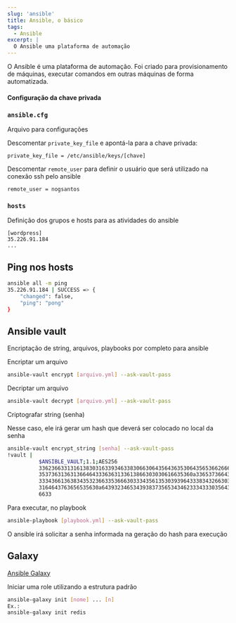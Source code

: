 ```yaml
---
slug: 'ansible'
title: Ansible, o básico
tags:
  - Ansible
excerpt: |
  O Ansible uma plataforma de automação
---
```


O Ansible é uma plataforma de automação. Foi criado para provisionamento de máquinas, executar comandos em outras máquinas de forma automatizada.

#### Configuração da chave privada

### `ansible.cfg`

Arquivo para configurações

Descomentar `private_key_file` e apontá-la para a chave privada:

```
private_key_file = /etc/ansible/keys/[chave]
```

Descomentar `remote_user` para definir o usuário que será utilizado na conexão ssh pelo ansible

```
remote_user = nogsantos
```

### `hosts`

Definição dos grupos e hosts para as atividades do ansible

```
[wordpress]
35.226.91.184
...
```

## Ping nos hosts

```bash
ansible all -m ping
35.226.91.184 | SUCCESS => {
    "changed": false,
    "ping": "pong"
}
```

## Ansible vault

Encriptação de string, arquivos, playbooks por completo para ansible

Encriptar um arquivo

```bash
ansible-vault encrypt [arquivo.yml] --ask-vault-pass
```

Decriptar um arquivo

```bash
ansible-vault decrypt [arquivo.yml] --ask-vault-pass
```

Criptografar string (senha)

Nesse caso, ele irá gerar um hash que deverá ser colocado no local da senha

```bash
ansible-vault encrypt_string [senha] --ask-vault-pass
!vault |
          $ANSIBLE_VAULT;1.1;AES256
          33623663313161383031633934633830663064356436353064356536626661633337656664653466
          3537363136313664643336363133613866303030616635360a336537366430313537366564346534
          33343661363834353236633536663033343561353039396433383432663034306437346462356363
          3164643763656535630a643932346534393837356534346233343330356431623465633431653461
          6633
```

Para executar, no playbook

```bash
ansible-playbook [playbook.yml] --ask-vault-pass
```

O ansible irá solicitar a senha informada na geração do hash para execução

## Galaxy

[Ansible Galaxy](https://galaxy.ansible.com/home)

Iniciar uma role utilizando a estrutura padrão

```bash
ansible-galaxy init [nome] ... [n]
Ex.:
ansible-galaxy init redis
```
